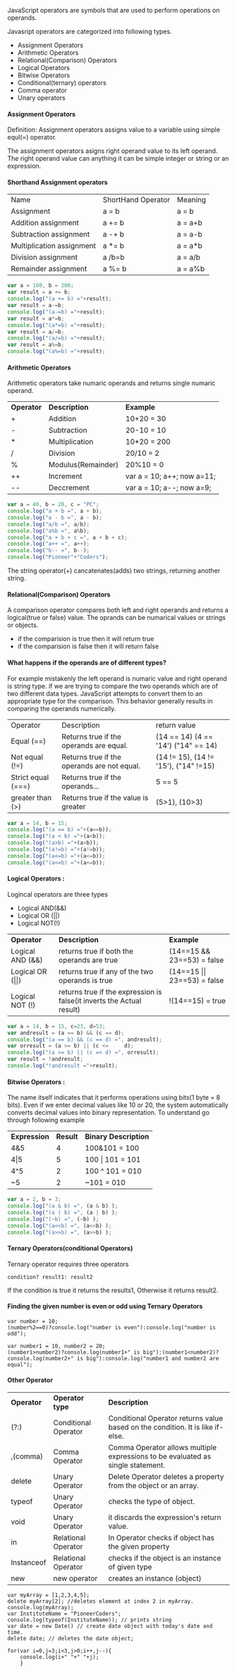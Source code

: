 <p>JavaScript operators are symbols that are used to perform operations on operands.</p>
<p>Javasript operators are categorized into following types.</p>
<ul>
	<li>Assignment Operators</li>
	<li>Arithmetic Operators</li>
	<li>Relational(Comparison) Operators</li>
	<li>Logical Operators</li>
	<li>Bitwise Operators</li>
	<li>Conditional(ternary) operators</li>
	<li>Comma operator</li>
	<li>Unary operators</li>
</ul>

<h4>Assignment Operators</h4>
<p>Definition: Assignment operators assigns value to a variable using simple equl(=) operator.</p>
<p>The assignment operators asigns right operand value to its left operand. The right operand value can anything it can be simple integer or string or an expression.</p>

<h4>Shorthand Assignment operators</h4>
<table class="pc-table">
	<tr>
		<td>Name</td>
		<td>ShortHand Operator</td>
		<td>Meaning</td>
	</tr>
	<tr>
		<td>Assignment</td>
		<td>a = b</td>
		<td>a = b</td>
	</tr>
	<tr>
		<td>Addition assignment</td>
		<td> a += b</td>
		<td>a = a+b</td>
	</tr>
	<tr>
		<td>Subtraction assignment</td>
		<td>a -+ b</td>
		<td>a = a-b</td>
	</tr>
	<tr>
		<td>Multiplication assignment</td>
		<td>a *= b</td>
		<td>a = a*b</td>
	</tr>
	<tr>
		<td>Division assignment</td>
		<td>a /b=b</td>
		<td>a = a/b</td>
	</tr>
	<tr>
		<td>Remainder assignment</td>
		<td>a %= b</td>
		<td>a = a%b</td>
	</tr>
</table>

```javascript
var a = 100, b = 200; 
var result = a += b; 
console.log("(a += b) ="+result);
var result = a-=b; 
console.log("(a-=b) ="+result);
var result = a*=b; 
console.log("(a*=b) ="+result);
var result = a/=b; 
console.log("(a/=b) ="+result);
var result = a%=b; 
console.log("(a%=b) ="+result);
```

<h4>Arithmetic Operators</h4>
<p>Arithmetic operators take numaric operands and returns single numaric operand.</p>
<table class="pc-table">
	<tr>
		<td><b>Operator</b></td>
		<td><b>Description</b></td>
		<td><b>Example</b></td>
	</tr>
	<tr>
		<td>+</td>
		<td>Addition</td>
		<td>10+20 = 30</td>
	</tr>
	<tr>
		<td>-</td>
		<td>Subtraction</td>
		<td>20-10 = 10</td>
	</tr>
	<tr>
		<td>*</td>
		<td>Multiplication</td>
		<td>10*20 = 200</td>
	</tr>
	<tr>
		<td>/</td>
		<td>Division</td>
		<td>20/10 = 2</td>
	</tr>
	<tr>
		<td>%</td>
		<td>Modulus(Remainder)</td>
		<td>20%10 = 0</td>
	</tr>
	<tr>
		<td>++</td>
		<td>Increment</td>
		<td>var a = 10; a++; now a=11;</td>
	</tr>
	<tr>
		<td>--</td>
		<td>Deccrement</td>
		<td>var a = 10; a--; now a=9;</td>
	</tr>
</table>

```javascript
var a = 40, b = 20, c = "PC"; 
console.log("a + b =", a + b);
console.log("a - b =", a - b);
console.log("a/b =", a/b);
console.log("a%b =", a%b);
console.log("a + b + c =", a + b + c);
console.log("a++ =", a++);
console.log("b-- =", b--);
console.log("Pioneer"+"Coders"); 
```

<p>The string operator(+) cancatenates(adds) two strings, returning another string.</p>

<h4>Relational(Comparison) Operators </h4>
<p>A comparison operator compares both left and right operands and returns a logical(true or false) value. The oprands can be numarical values or strings or objects.</p>
 <ul>
	<li>if the comparision is true then it will return true</li>
	<li>if the comparision is false then it will return false</li>
 </ul>
 <h4>What happens if the operands are of different types?</h4>
 <p>For example mistakenly the left operand is numaric value and right operand is string type. if we are trying to compare the two operands which are of two different data types. JavaScript attempts to convert them to an appropriate type for the comparison. This behavior generally results in comparing the operands numerically.</p>
<table class="pc-table">
	<tr>
		<td>Operator</td>
		<td>Description</td>
		<td>return value</td>
	</tr>
	<tr>
		<td>Equal (==)</td>
		<td>Returns true if the operands are equal.</td>
		<td>(14 == 14)  (4 == '14') ("14" == 14)</td>
	</tr>
	<tr>
		<td>Not equal (!=)</td>
		<td>Returns true if the operands are not equal.</td>
		<td> (14 != 15), (14 != '15'), ("14" !=15)</td>
	</tr>
	<tr>
		<td>Strict equal (===)</td>
		<td>Returns true if the operands... </td>
		<td>5 == 5</td>
	</tr>
	<tr>
		<td>greater than (>)</td>
		<td>Returns true if the value is greater</td>
		<td>(5>1), (10>3)</td>
	</tr>
</table>

```javascript
var a = 14, b = 15; 
console.log("(a == b) ="+(a==b));
console.log("(a < b) ="+(a<b));
console.log("(a>b) ="+(a>b));
console.log("(a!=b) ="+(a!=b));
console.log("(a<=b) ="+(a<=b));
console.log("(a<=b) ="+(a<=b));
```

<h4>Logical Operators :</h4>
<p>Logincal operators are three types</p>
	<ul>
		<li>Logical AND(&&)</li>
		<li>Logical OR (||)</li>
		<li>Logical NOT(!)</li>
	</ul>
<table class="pc-table">
	<tr>
		<td><b>Operator</b></td>
		<td><b>Description</b></td>
		<td><b>Example</b></td>
	</tr>
	<tr>
		<td>Logical AND (&&)</td>
		<td>returns true if both the operands are true</td>
		<td>(14==15 && 23==53) = false</td>
	</tr>
	<tr>
		<td>Logical OR (||)</td>
		<td>returns true if any of the two operands is true</td>
		<td>(14==15 || 23==53) = false</td>
	</tr>
	<tr>
		<td>Logical NOT (!)</td>
		<td>returns true if the expression is false(it inverts the Actual result)</td>
		<td>!(14==15) = true</td>
	</tr>
</table>

```javascript
var a = 14, b = 15, c=23, d=53; 
var andresult = (a == b) && (c == d); 
console.log("(a == b) && (c == d) =", andresult);
var orresult = (a >= b) || (c <=	 d);
console.log("(a >= b) || (c =< d) =", orresult);
var result = !andresult; 
console.log("!andresult ="+result);
```

<h4>Bitwise Operators :</h4>
<p>The name itself indicates that it performs operations using bits(1 byte = 8 bits). Even if we enter decimal values like 10 or 20, 
the system automatically converts decimal values into binary representation. To understand go through following example</p>
<table class="pc-table">
	<tr>
		<td><b>Expression</b></td>
		<td><b>Result</b></td>
		<td><b>Binary Description</b></td>
	</tr>
	<tr>
		<td>4&5</td>
		<td>4</td>
		<td>100&101 = 100</td>
	</tr>
	<tr>
		<td>4|5</td>
		<td>5</td>
		<td>100 | 101 = 101</td>
	</tr>
	<tr>
		<td>4^5</td>
		<td>2</td>
		<td>100 ^ 101 = 010</td>
	</tr>
	<tr>
		<td>~5</td>
		<td>2</td>
		<td>~101 = 010</td>
	</tr>
</table>

```javascript
var a = 2, b = 3;  
console.log("(a & b) =", (a & b) );
console.log("(a | b) =", (a | b) );
console.log("(~b) =", (~b) );
console.log("(a<<b) =", (a<<b) ); 
console.log("(a>>b) =", (a>>b) );
```


<h4>Ternary Operators(conditional Operators)</h4>
<p>Ternary operator requires three operators</p>

```javscript
condition? result1: result2
```

<p>If the condition is true it returns the results1, Otherwise it returns result2.</p>
<h4>Finding the given number is even or odd using Ternary Operators</h4>

```javscript
var number = 10;
(number%2==0)?console.log("number is even"):console.log("number is odd");
	
var number1 = 10, number2 = 20;
(number1>number2)?console.log(number1+" is big"):(number1<number2)?console.log(number2+" is big"):console.log("number1 and number2 are equal");
```

<h4>Other Operator</h4>
<table class="pc-table">
	<tr>
		<td><b>Operator</b></span>
		<td><b>Operator type</b></td>
		<td><b>Description</b></span>
	</tr>
	<tr>
		<td>(?:)</td>
		<td>Conditional Operator </td>
		<td>Conditional Operator returns value based on the condition. It is like if-else.</td>
	</tr>
	<tr>
		<td>,(comma)</td>
		<td>Comma Operator</td>
		<td>Comma Operator allows multiple expressions to be evaluated as single statement.</td>
	</tr>
	<tr>
		<td>delete</td>
		<td>Unary Operator</td>
		<td>Delete Operator deletes a property from the object or an array.</td>
	</tr>
		<tr>
		<td>typeof</td>
		<td>Unary Operator</td>
		<td>checks the type of object.</td>
	</tr>
	<tr>
		<td>void</td>
		<td>Unary Operator</td>
		<td>it discards the expression's return value.</td>
	</tr>
	<tr>
		<td>in</td>
		<td>Relational Operator</td>
		<td>In Operator checks if object has the given property</td>
	</tr>
	<tr>
		<td>Instanceof</td>
		<td>Relational Operator</td>
		<td>checks if the object is an instance of given type</td>
	</tr>
	<tr>
		<td>new</td>
		<td>new operator </td>
		<td>creates an instance (object)</td>
	</tr>
</table>

```javscript
var myArray = [1,2,3,4,5];
delete myArray[2]; //deletes element at index 2 in myArray.
console.log(myArray);
var InstituteName = "PioneerCoders";
console.log(typeof(InstituteName)); // prints string
var date = new Date() // create date object with today's date and time. 
delete date; // deletes the date object;
	
for(var i=0,j=3;i<3,j>0;i++,j--){
	console.log(i+" "+" "+j);
	}
```
